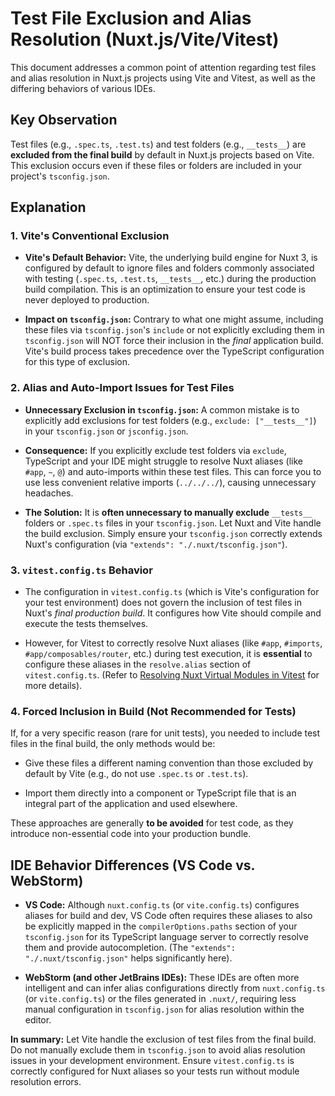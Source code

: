 # Test File Exclusion and Alias Resolution (Nuxt.js/Vite/Vitest)

This document addresses a common point of attention regarding test files and alias resolution in Nuxt.js projects using Vite and Vitest, as well as the differing behaviors of various IDEs.

## Key Observation

Test files (e.g., `.spec.ts`, `.test.ts`) and test folders (e.g., `__tests__`) are **excluded from the final build** by default in Nuxt.js projects based on Vite. This exclusion occurs even if these files or folders are included in your project's `tsconfig.json`.

## Explanation

### 1\. Vite's Conventional Exclusion

  * **Vite's Default Behavior:** Vite, the underlying build engine for Nuxt 3, is configured by default to ignore files and folders commonly associated with testing (`.spec.ts`, `.test.ts`, `__tests__`, etc.) during the production build compilation. This is an optimization to ensure your test code is never deployed to production.

  * **Impact on `tsconfig.json`:** Contrary to what one might assume, including these files via `tsconfig.json`'s `include` or not explicitly excluding them in `tsconfig.json` will NOT force their inclusion in the *final* application build. Vite's build process takes precedence over the TypeScript configuration for this type of exclusion.

### 2\. Alias and Auto-Import Issues for Test Files

  * **Unnecessary Exclusion in `tsconfig.json`:** A common mistake is to explicitly add exclusions for test folders (e.g., `exclude: ["__tests__"]`) in your `tsconfig.json` or `jsconfig.json`.

  * **Consequence:** If you explicitly exclude test folders via `exclude`, TypeScript and your IDE might struggle to resolve Nuxt aliases (like `#app`, `~`, `@`) and auto-imports within these test files. This can force you to use less convenient relative imports (`../../../`), causing unnecessary headaches.

  * **The Solution:** It is **often unnecessary to manually exclude** `__tests__` folders or `.spec.ts` files in your `tsconfig.json`. Let Nuxt and Vite handle the build exclusion. Simply ensure your `tsconfig.json` correctly extends Nuxt's configuration (via `"extends": "./.nuxt/tsconfig.json"`).

### 3\. `vitest.config.ts` Behavior

  * The configuration in `vitest.config.ts` (which is Vite's configuration for your test environment) does not govern the inclusion of test files in Nuxt's *final production build*. It configures how Vite should compile and execute the tests themselves.

  * However, for Vitest to correctly resolve Nuxt aliases (like `#app`, `#imports`, `#app/composables/router`, etc.) during test execution, it is **essential** to configure these aliases in the `resolve.alias` section of `vitest.config.ts`. (Refer to [Resolving Nuxt Virtual Modules in Vitest](https://www.google.com/search?q=../testing/nuxt-virtual-module-resolution.md) for more details).

### 4\. Forced Inclusion in Build (Not Recommended for Tests)

If, for a very specific reason (rare for unit tests), you needed to include test files in the final build, the only methods would be:

  * Give these files a different naming convention than those excluded by default by Vite (e.g., do not use `.spec.ts` or `.test.ts`).

  * Import them directly into a component or TypeScript file that is an integral part of the application and used elsewhere.

These approaches are generally **to be avoided** for test code, as they introduce non-essential code into your production bundle.

## IDE Behavior Differences (VS Code vs. WebStorm)

  * **VS Code:** Although `nuxt.config.ts` (or `vite.config.ts`) configures aliases for build and dev, VS Code often requires these aliases to also be explicitly mapped in the `compilerOptions.paths` section of your `tsconfig.json` for its TypeScript language server to correctly resolve them and provide autocompletion. (The `"extends": "./.nuxt/tsconfig.json"` helps significantly here).

  * **WebStorm (and other JetBrains IDEs):** These IDEs are often more intelligent and can infer alias configurations directly from `nuxt.config.ts` (or `vite.config.ts`) or the files generated in `.nuxt/`, requiring less manual configuration in `tsconfig.json` for alias resolution within the editor.

**In summary:** Let Vite handle the exclusion of test files from the final build. Do not manually exclude them in `tsconfig.json` to avoid alias resolution issues in your development environment. Ensure `vitest.config.ts` is correctly configured for Nuxt aliases so your tests run without module resolution errors.
